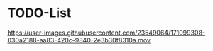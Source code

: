 # TODO-List

https://user-images.githubusercontent.com/23549064/171099308-030a2188-aa83-420c-9840-2e3b30f8310a.mov

